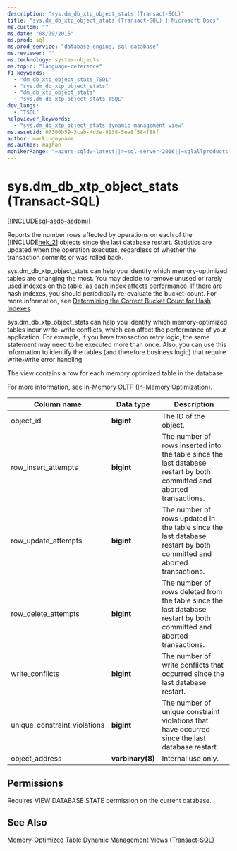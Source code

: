 ```yaml
---
description: "sys.dm_db_xtp_object_stats (Transact-SQL)"
title: "sys.dm_db_xtp_object_stats (Transact-SQL) | Microsoft Docs"
ms.custom: ""
ms.date: "08/29/2016"
ms.prod: sql
ms.prod_service: "database-engine, sql-database"
ms.reviewer: ""
ms.technology: system-objects
ms.topic: "language-reference"
f1_keywords: 
  - "dm_db_xtp_object_stats_TSQL"
  - "sys.dm_db_xtp_object_stats"
  - "dm_db_xtp_object_stats"
  - "sys.dm_db_xtp_object_stats_TSQL"
dev_langs: 
  - "TSQL"
helpviewer_keywords: 
  - "sys.dm_db_xtp_object_stats dynamic management view"
ms.assetid: 07300b59-3cab-4d3e-8138-5ea8f584f88f
author: markingmyname
ms.author: maghan
monikerRange: "=azure-sqldw-latest||>=sql-server-2016||=sqlallproducts-allversions||>=sql-server-linux-2017||=azuresqldb-mi-current"
---
```

# sys.dm_db_xtp_object_stats (Transact-SQL)
[!INCLUDE[sql-asdb-asdbmi](../../includes/applies-to-version/sql-asdb-asdbmi.md)]

  Reports the number rows affected by operations on each of the [!INCLUDE[hek_2](../../includes/hek-2-md.md)] objects since the last database restart. Statistics are updated when the operation executes, regardless of whether the transaction commits or was rolled back.  
  
 sys.dm_db_xtp_object_stats can help you identify which memory-optimized tables are changing the most. You may decide to remove unused or rarely used indexes on the table, as each index affects performance. If there are hash indexes, you should periodically re-evaluate the bucket-count. For more information, see [Determining the Correct Bucket Count for Hash Indexes](https://msdn.microsoft.com/library/6d1ac280-87db-4bd8-ad43-54353647d8b5).  
  
 sys.dm_db_xtp_object_stats can help you identify which memory-optimized tables incur write-write conflicts, which can affect the performance of your application. For example, if you have transaction retry logic, the same statement may need to be executed more than once. Also, you can use this information to identify the tables (and therefore business logic) that require write-write error handling.  
  
 The view contains a row for each memory optimized table in the database.  
  
 For more information, see [In-Memory OLTP &#40;In-Memory Optimization&#41;](../../relational-databases/in-memory-oltp/in-memory-oltp-in-memory-optimization.md).  
  
|Column name|Data type|Description|  
|-----------------|---------------|-----------------|  
|object_id|**bigint**|The ID of the object.|  
|row_insert_attempts|**bigint**|The number of rows inserted into the table since the last database restart by both committed and aborted transactions.|  
|row_update_attempts|**bigint**|The number of rows updated in the table since the last database restart by both committed and aborted transactions.|  
|row_delete_attempts|**bigint**|The number of rows deleted from the table since the last database restart by both committed and aborted transactions.|  
|write_conflicts|**bigint**|The number of write conflicts that occurred since the last database restart.|  
|unique_constraint_violations|**bigint**|The number of unique constraint violations that have occurred since the last database restart.|  
|object_address|**varbinary(8)**|Internal use only.|  
  
## Permissions  
 Requires VIEW DATABASE STATE permission on the current database.  
  
## See Also  
 [Memory-Optimized Table Dynamic Management Views &#40;Transact-SQL&#41;](../../relational-databases/system-dynamic-management-views/memory-optimized-table-dynamic-management-views-transact-sql.md)  
  
  
